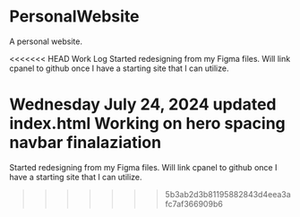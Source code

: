 # PersonalWebsite
A personal website.

<<<<<<< HEAD
Work Log
Started redesigning from my Figma files. Will link cpanel to github once I have a starting site that I can utilize. 

Wednesday July 24, 2024
updated index.html 
Working on hero spacing
navbar finalaziation
=======

Started redesigning from my Figma files. Will link cpanel to github once I have a starting site that I can utilize. 
>>>>>>> 5b3ab2d3b81195882843d4eea3afc7af366909b6
